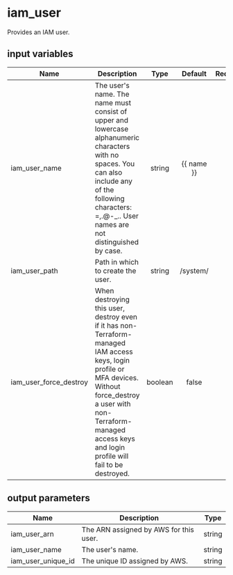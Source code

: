 # iam_user

Provides an IAM user.

## input variables

| Name | Description | Type | Default | Required |
|------|-------------|:----:|:-----:|:-----:|
|iam_user_name|The user's name. The name must consist of upper and lowercase alphanumeric characters with no spaces. You can also include any of the following characters: =,.@-_.. User names are not distinguished by case.|string|{{ name }}|No|
|iam_user_path|Path in which to create the user.|string|/system/|No|
|iam_user_force_destroy|When destroying this user, destroy even if it has non-Terraform-managed IAM access keys, login profile or MFA devices. Without force_destroy a user with non-Terraform-managed access keys and login profile will fail to be destroyed.|boolean|false|No|

## output parameters

| Name | Description | Type |
|------|-------------|:----:|
|iam_user_arn|The ARN assigned by AWS for this user.|string|
|iam_user_name|The user's name.|string|
|iam_user_unique_id|The unique ID assigned by AWS.|string|
